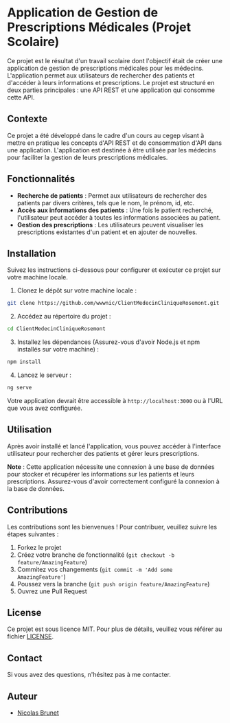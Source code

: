 # Application de Gestion de Prescriptions Médicales (Projet Scolaire)

Ce projet est le résultat d'un travail scolaire dont l'objectif était de créer une application de gestion de prescriptions médicales pour les médecins. L'application permet aux utilisateurs de rechercher des patients et d'accéder à leurs informations et prescriptions. Le projet est structuré en deux parties principales : une API REST et une application qui consomme cette API.

## Contexte

Ce projet a été développé dans le cadre d'un cours au cegep visant à mettre en pratique les concepts d'API REST et de consommation d'API dans une application. L'application est destinée à être utilisée par les médecins pour faciliter la gestion de leurs prescriptions médicales.

## Fonctionnalités

- **Recherche de patients** : Permet aux utilisateurs de rechercher des patients par divers critères, tels que le nom, le prénom, id, etc.
- **Accès aux informations des patients** : Une fois le patient recherché, l'utilisateur peut accéder à toutes les informations associées au patient.
- **Gestion des prescriptions** : Les utilisateurs peuvent visualiser les prescriptions existantes d'un patient et en ajouter de nouvelles.

## Installation

Suivez les instructions ci-dessous pour configurer et exécuter ce projet sur votre machine locale.

1. Clonez le dépôt sur votre machine locale :
```bash
git clone https://github.com/wwwnic/ClientMedecinCliniqueRosemont.git
```
2. Accédez au répertoire du projet :
```bash
cd ClientMedecinCliniqueRosemont
```
3. Installez les dépendances (Assurez-vous d'avoir Node.js et npm installés sur votre machine) :
```bash
npm install
```
4. Lancez le serveur :
```bash
ng serve
```
Votre application devrait être accessible à `http://localhost:3000` ou à l'URL que vous avez configurée.

## Utilisation

Après avoir installé et lancé l'application, vous pouvez accéder à l'interface utilisateur pour rechercher des patients et gérer leurs prescriptions.

**Note** : Cette application nécessite une connexion à une base de données pour stocker et récupérer les informations sur les patients et leurs prescriptions. Assurez-vous d'avoir correctement configuré la connexion à la base de données.

## Contributions

Les contributions sont les bienvenues ! Pour contribuer, veuillez suivre les étapes suivantes :

1. Forkez le projet
2. Créez votre branche de fonctionnalité (`git checkout -b feature/AmazingFeature`)
3. Commitez vos changements (`git commit -m 'Add some AmazingFeature'`)
4. Poussez vers la branche (`git push origin feature/AmazingFeature`)
5. Ouvrez une Pull Request

## License

Ce projet est sous licence MIT. Pour plus de détails, veuillez vous référer au fichier [LICENSE](LICENSE).

## Contact

Si vous avez des questions, n'hésitez pas à me contacter.

## Auteur

- [Nicolas Brunet](https://github.com/wwwnic)
